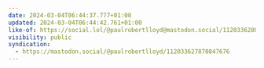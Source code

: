 ```yaml
---
date: 2024-03-04T06:44:37.777+01:00
updated: 2024-03-04T06:44:42.761+01:00
like-of: https://social.lol/@paulrobertlloyd@mastodon.social/112033628074692909
visibility: public
syndication:
  - https://mastodon.social/@paulrobertlloyd/112033627870847676
---
```


